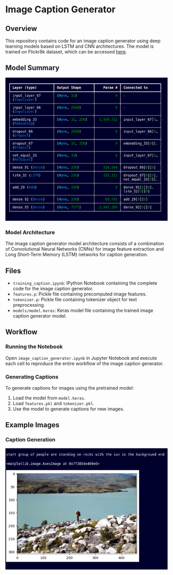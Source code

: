 # Image Caption Generator

## Overview

This repository contains code for an image caption generator using deep learning models based on LSTM and CNN architectures. The model is trained on Flickr8k dataset, which can be accessed [here](https://github.com/jbrownlee/Datasets/releases/download/Flickr8k/Flickr8k_Dataset.zip).

## Model Summary

![Model Summary](images/model.png)

### Model Architecture

The image caption generator model architecture consists of a combination of Convolutional Neural Networks (CNNs) for image feature extraction and Long Short-Term Memory (LSTM) networks for caption generation.

## Files

- `training_caption.ipynb`: IPython Notebook containing the complete code for the image caption generator.
- `features.p`: Pickle file containing precomputed image features.
- `tokenizer.p`: Pickle file containing tokenizer object for text preprocessing.
- `models/model.keras`: Keras model file containing the trained image caption generator model.

## Workflow

### Running the Notebook

Open `image_caption_generator.ipynb` in Jupyter Notebook and execute each cell to reproduce the entire workflow of the image caption generator.

### Generating Captions

To generate captions for images using the pretrained model:

1. Load the model from `model.keras`.
2. Load `features.pkl` and `tokenizer.pkl`.
3. Use the model to generate captions for new images.

## Example Images



### Caption Generation

![Caption Generation](images/test_sample1.png)



